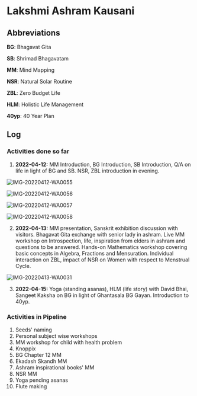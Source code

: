# Lakshmi Ashram Kausani

## Abbreviations

**BG**: Bhagavat Gita

**SB**: Shrimad Bhagavatam

**MM**: Mind Mapping

**NSR**: Natural Solar Routine

**ZBL**: Zero Budget Life

**HLM**: Holistic Life Management

**40yp**: 40 Year Plan

## Log 

### Activities done so far

1. **2022-04-12:** MM Introduction, BG Introduction, SB Introduction, Q/A on life in light of BG and SB. NSR, ZBL introduction in evening. 

![IMG-20220412-WA0055](IMG-20220412-WA0055.jpg)

![IMG-20220412-WA0056](IMG-20220412-WA0056.jpg)

![IMG-20220412-WA0057](IMG-20220412-WA0057.jpg)

![IMG-20220412-WA0058](IMG-20220412-WA0058.jpg)

2. **2022-04-13:** MM presentation, Sanskrit exhibition discussion with visitors. Bhagavat Gita exchange with senior lady in ashram. Live MM workshop on Introspection, life, inspiration from elders in ashram and questions to be answered. Hands-on Mathematics workshop covering basic concepts in Algebra, Fractions and Mensuration. Individual interaction on ZBL, impact of NSR on Women with respect to Menstrual Cycle. 

![IMG-20220413-WA0031](IMG-20220413-WA0031.jpg)

3. **2022-04-15:** Yoga (standing asanas), HLM (life story) with David Bhai, Sangeet Kaksha on BG in light of Ghantasala BG Gayan. Introduction to 40yp. 

### Activities in Pipeline

1. Seeds' naming
2. Personal subject wise workshops
3. MM workshop for child with health problem
4. Knoppix
5. BG Chapter 12 MM 
6. Ekadash Skandh MM 
7. Ashram inspirational books' MM 
8. NSR MM 
9. Yoga pending asanas 
10. Flute making